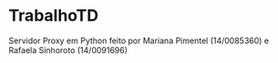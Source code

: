 # TrabalhoTD
Servidor Proxy em Python feito por Mariana Pimentel (14/0085360) e Rafaela Sinhoroto (14/0091696)
